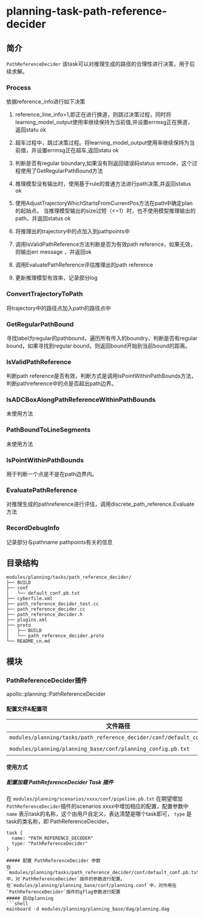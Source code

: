 planning-task-path-reference-decider
==============

## 简介
`PathReferenceDecider`  该task可以对推理生成的路径的合理性进行决策，用于后续求解。


### Process
依据reference_info进行如下决策

1) reference_line_info>1,即正在进行换道，则跳过决策过程，同时将learning_model_output使用率继续保持为当前值,并设置errmsg正在换道，返回statu ok

2) 超车过程中，跳过决策过程。将learning_model_output使用率继续保持为当前值，并设置errmsg正在超车,返回statu ok

3) 判断是否有regular boundary,如果没有则返回错误码status errcode，这个过程使用了GetRegularPathBound方法

4) 推理模型没有输出时，使用基于rule的普通方法进行path决策,并返回status ok  

5) 使用AdjustTrajectoryWhichStartsFromCurrentPos方法在path中确定plan的起始点。
   当推理模型输出的size过短（<=1）时，也不使用模型推理输出的path，并返回status ok

6) 将推理出的trajectory中的点加入到pathpoints中

7) 调用IsValidPathReference方法判断是否为有效path reference，如果无效，则输出err message ，并返回ok

8) 调用EvaluatePathReference评估推理出的path reference

9) 更新推理模型有效率，记录部分log


### ConvertTrajectoryToPath
将trajectory中的路径点加入path的路径点中

### GetRegularPathBound
寻找label为regular的pathbound，遍历所有传入的boundry，判断是否有regular bound，如果寻找到regular bound，则返回bound开始到当前bound的距离。

### IsValidPathReference
判断path reference是否有效，判断方式是调用IsPointWithinPathBounds方法，判断pathreference中的点是否超出path边界。

### IsADCBoxAlongPathReferenceWithinPathBounds
未使用方法

### PathBoundToLineSegments
未使用方法

### IsPointWithinPathBounds
用于判断一个点是不是在path边界内。

### EvaluatePathReference
对推理生成的pathreference进行评估，调用discrete_path_reference.Evaluate方法

### RecordDebugInfo
记录部分与pathname pathpoints有关的信息


## 目录结构 
```shell
modules/planning/tasks/path_reference_decider/
├── BUILD
├── conf
│   └── default_conf.pb.txt
├── cyberfile.xml
├── path_reference_decider_test.cc
├── path_reference_decider.cc
├── path_reference_decider.h
├── plugins.xml
├── proto
│   ├── BUILD
│   └── path_reference_decider.proto
└── README_cn.md

```

## 模块

### PathReferenceDecider插件
apollo::planning::PathReferenceDecider

#### 配置文件&配置项
| 文件路径 | 类型/结构 | <div style="width: 300pt">说明</div> |
| ---- | ---- | ---- |
| `modules/planning/tasks/path_reference_decider/conf/default_conf.pb.txt` | apollo::planning::PathReferenceDeciderConfig | PathReferenceDecider 的配置文件 |
| `modules/planning/planning_base/conf/planning_config.pb.txt`                 | `apollo::planning::PlanningConfig`              | planning组件的配置文件               |

#### 使用方式
##### 配置加载 PathReferenceDecider Task 插件
在 `modules/planning/scenarios/xxxx/conf/pipeline.pb.txt` 在期望增加`PathReferenceDecider`插件的scenarios xxxx中增加相应的配置，配置参数中 `name` 表示task的名称，这个由用户自定义，表达清楚是哪个task即可， `type` 是task的类名称，即 PathReferenceDecider。
```
task {
  name: "PATH_REFERENCE_DECODER"
  type: "PathReferenceDecider"
}

##### 配置 PathReferenceDecider 参数
在`modules/planning/tasks/path_reference_decider/conf/default_conf.pb.txt`中，对`PathReferenceDecider`插件的参数进行配置。
在`modules/planning/planning_base/conf/planning.conf`中，对作用在`PathReferenceDecider`插件的gflag参数进行配置
##### 启动planning
```shell
mainboard -d modules/planning/planning_base/dag/planning.dag
```